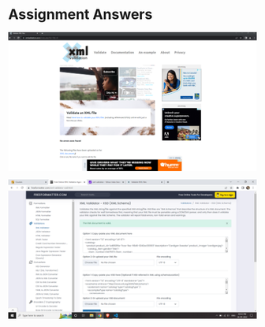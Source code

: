 # Assignment Answers

![DTD Validation](../Assets/DTDValidation.png)

![XSD Validation](../assets/XSDValidation.png)